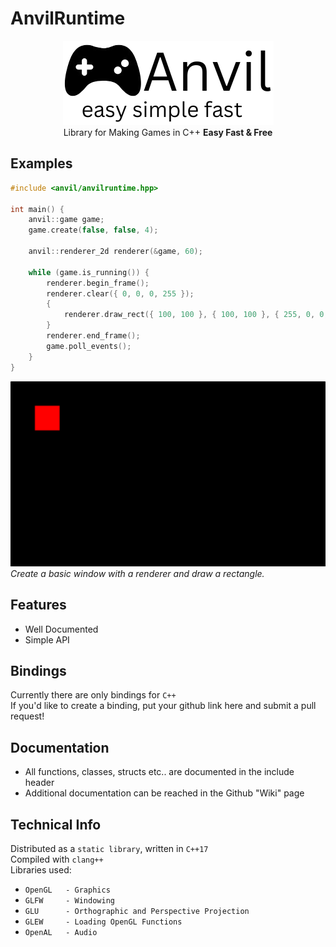 # AnvilRuntime
<center><img src="https://raw.githubusercontent.com/xNoerPlaysCodes/anvilruntime/refs/heads/master/anvilge.nobg.png"></img></center>
<center>Library for Making Games in C++ <b>Easy Fast & Free</b></center>

## Examples

```cpp
#include <anvil/anvilruntime.hpp>

int main() {
    anvil::game game;
    game.create(false, false, 4);

    anvil::renderer_2d renderer(&game, 60);

    while (game.is_running()) {
        renderer.begin_frame();
        renderer.clear({ 0, 0, 0, 255 });
        {
            renderer.draw_rect({ 100, 100 }, { 100, 100 }, { 255, 0, 0, 255 }, 0);
        }
        renderer.end_frame();
        game.poll_events();
    }
}
```
<img src="https://raw.githubusercontent.com/xNoerPlaysCodes/anvilruntime/refs/heads/master/image.png"></img>
<i>Create a basic window with a renderer and draw a rectangle.</i>

## Features
- Well Documented
- Simple API

## Bindings
Currently there are only bindings for `C++`<br>
If you'd like to create a binding, put your github link here and submit a pull request!

## Documentation
- All functions, classes, structs etc.. are documented in the include header
- Additional documentation can be reached in the Github "Wiki" page

## Technical Info
Distributed as a `static library`, written in `C++17`<br>
Compiled with `clang++`<br>
Libraries used:
- `OpenGL   - Graphics`
- `GLFW     - Windowing`
- `GLU      - Orthographic and Perspective Projection`
- `GLEW     - Loading OpenGL Functions`
- `OpenAL   - Audio`
